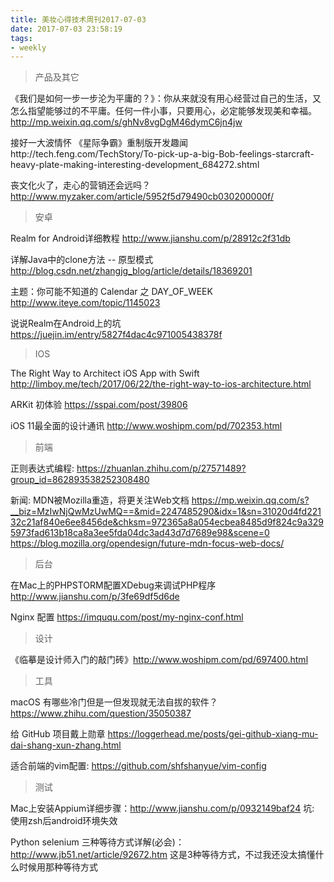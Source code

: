 ```yaml
---
title: 美妆心得技术周刊2017-07-03
date: 2017-07-03 23:58:19
tags:
- weekly
---
```



> 产品及其它

《我们是如何一步一步沦为平庸的？》：你从来就没有用心经营过自己的生活，又怎么指望能够过的不平庸。任何一件小事，只要用心，必定能够发现美和幸福。http://mp.weixin.qq.com/s/ghNv8vgDgM46dymC6jn4jw

接好一大波情怀 《星际争霸》重制版开发趣闻http://tech.feng.com/TechStory/To-pick-up-a-big-Bob-feelings-starcraft-heavy-plate-making-interesting-development_684272.shtml

丧文化火了，走心的营销还会远吗？    http://www.myzaker.com/article/5952f5d79490cb030200000f/

> 安卓

Realm for Android详细教程 http://www.jianshu.com/p/28912c2f31db

详解Java中的clone方法 -- 原型模式 http://blog.csdn.net/zhangjg_blog/article/details/18369201

主题：你可能不知道的 Calendar 之 DAY_OF_WEEK http://www.iteye.com/topic/1145023


说说Realm在Android上的坑 https://juejin.im/entry/5827f4dac4c971005438378f



> IOS

The Right Way to Architect iOS App with Swift  http://limboy.me/tech/2017/06/22/the-right-way-to-ios-architecture.html

ARKit 初体验 https://sspai.com/post/39806

iOS 11最全面的设计通讯    http://www.woshipm.com/pd/702353.html


> 前端

正则表达式编程: https://zhuanlan.zhihu.com/p/27571489?group_id=862893538252308480

新闻: MDN被Mozilla重造，将更关注Web文档
https://mp.weixin.qq.com/s?__biz=MzIwNjQwMzUwMQ==&mid=2247485290&idx=1&sn=31020d4fd22132c21af840e6ee8456de&chksm=972365a8a054ecbea8485d9f824c9a3295973fad613b18ca8a3ee5fda04dc3ad43d7d7689e98&scene=0
https://blog.mozilla.org/opendesign/future-mdn-focus-web-docs/


> 后台

在Mac上的PHPSTORM配置XDebug来调试PHP程序 http://www.jianshu.com/p/3fe69df5d6de

Nginx 配置 https://imququ.com/post/my-nginx-conf.html


> 设计

《临摹是设计师入门的敲门砖》http://www.woshipm.com/pd/697400.html


> 工具

macOS 有哪些冷门但是一但发现就无法自拔的软件？ https://www.zhihu.com/question/35050387

给 GitHub 项目戴上勋章  https://loggerhead.me/posts/gei-github-xiang-mu-dai-shang-xun-zhang.html

适合前端的vim配置: https://github.com/shfshanyue/vim-config


> 测试

Mac上安装Appium详细步骤：http://www.jianshu.com/p/0932149baf24     坑: 使用zsh后android环境失效

Python selenium 三种等待方式详解(必会)：http://www.jb51.net/article/92672.htm       这是3种等待方式，不过我还没太搞懂什么时候用那种等待方式